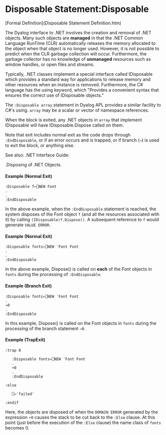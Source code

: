 




<h1 class="heading"><span class="name">Disposable Statement</span><span class="command">:Disposable</span></h1>

[Formal Definition](Disposable Statement Definition.htm)


The Dyalog interface to .NET involves the creation and removal of .NET objects. Many such objects are **managed** in that the .NET Common Language RunTime (CLR)  automatically releases the memory allocated to the object when that object is no longer used. However, it is not possible to predict when the CLR garbage collection will occur. Furthermore, the garbage collector has no knowledge of **unmanaged** resources such as window handles, or open files and streams.



Typically, .NET classes implement a special interface called IDisposable which provides a standard way for applications to release memory and other resources when an instance is removed. Furthermore, the C# language has the using keyword, which "Provides a convenient syntax that ensures the correct use of IDisposable objects."


The `:Disposable array` statement in Dyalog APL provides a similar facility to C#'s using. `array` may be a scalar or vector of namespace references.


When the block is exited, any .NET objects in `array` that implement IDisposable will have IDisposable.Dispose called on them.


Note that exit includes normal exit as the code drops through `:EndDisposable`, or if an error occurs and is trapped, or if branch (`→`) is used to exit the block, or anything else.


See also: 
.NET Interface Guide: 

.Disposing of .NET Objects.

#### Example (Normal Exit)
```apl
:Disposable f←⎕NEW Font
.
.
:EndDisposable
```


In the above example, when the `:EndDisposable` statement is reached, the system disposes of the Font object `f` (and all the resources associated with it) by calling `(IDisposable)f.Dispose()`. A subsequent reference to `f` would generate `VALUE ERROR`.

#### Example (Normal Exit)
```apl
:Disposable fonts←⎕NEW ¨Font Font
.
.
:EndDisposable
```


In the above example, Dispose() is called on **each** of the Font objects in `fonts` during the processing of `:EndDisposable`.

#### Example (Branch Exit)
```apl
:Disposable fonts←⎕NEW ¨Font Font
.
→0
.
:EndDisposable
```


In this example, Dispose() is called on  the Font objects in `fonts` during the processing of the branch statement `→0`.

#### Example (TrapExit)
```apl
:trap 0

   :Disposable fonts←⎕NEW ¨Font Font
   .
   ÷0
   .
   :EndDisposable

:else

   ⎕←'failed'

:endif

```


Here, the objects are disposed of when the `DOMAIN ERROR` generated by the expression `÷0` causes the stack to be cut back to the `:Else` clause. At this point (just before the execution of the `:Else` clause) the name class of `fonts` becomes 0.


